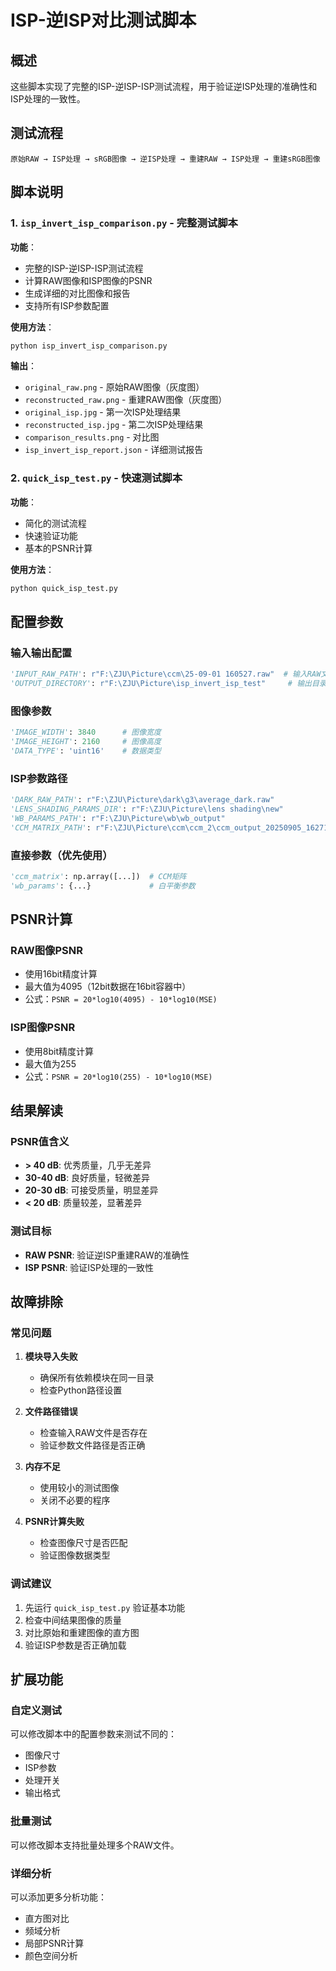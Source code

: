 # ISP-逆ISP对比测试脚本

## 概述

这些脚本实现了完整的ISP-逆ISP-ISP测试流程，用于验证逆ISP处理的准确性和ISP处理的一致性。

## 测试流程

```
原始RAW → ISP处理 → sRGB图像 → 逆ISP处理 → 重建RAW → ISP处理 → 重建sRGB图像
```

## 脚本说明

### 1. `isp_invert_isp_comparison.py` - 完整测试脚本

**功能**：
- 完整的ISP-逆ISP-ISP测试流程
- 计算RAW图像和ISP图像的PSNR
- 生成详细的对比图像和报告
- 支持所有ISP参数配置

**使用方法**：
```bash
python isp_invert_isp_comparison.py
```

**输出**：
- `original_raw.png` - 原始RAW图像（灰度图）
- `reconstructed_raw.png` - 重建RAW图像（灰度图）
- `original_isp.jpg` - 第一次ISP处理结果
- `reconstructed_isp.jpg` - 第二次ISP处理结果
- `comparison_results.png` - 对比图
- `isp_invert_isp_report.json` - 详细测试报告

### 2. `quick_isp_test.py` - 快速测试脚本

**功能**：
- 简化的测试流程
- 快速验证功能
- 基本的PSNR计算

**使用方法**：
```bash
python quick_isp_test.py
```

## 配置参数

### 输入输出配置
```python
'INPUT_RAW_PATH': r"F:\ZJU\Picture\ccm\25-09-01 160527.raw"  # 输入RAW文件
'OUTPUT_DIRECTORY': r"F:\ZJU\Picture\isp_invert_isp_test"     # 输出目录
```

### 图像参数
```python
'IMAGE_WIDTH': 3840      # 图像宽度
'IMAGE_HEIGHT': 2160     # 图像高度
'DATA_TYPE': 'uint16'    # 数据类型
```

### ISP参数路径
```python
'DARK_RAW_PATH': r"F:\ZJU\Picture\dark\g3\average_dark.raw"
'LENS_SHADING_PARAMS_DIR': r"F:\ZJU\Picture\lens shading\new"
'WB_PARAMS_PATH': r"F:\ZJU\Picture\wb\wb_output"
'CCM_MATRIX_PATH': r"F:\ZJU\Picture\ccm\ccm_2\ccm_output_20250905_162714"
```

### 直接参数（优先使用）
```python
'ccm_matrix': np.array([...])  # CCM矩阵
'wb_params': {...}             # 白平衡参数
```

## PSNR计算

### RAW图像PSNR
- 使用16bit精度计算
- 最大值为4095（12bit数据在16bit容器中）
- 公式：`PSNR = 20*log10(4095) - 10*log10(MSE)`

### ISP图像PSNR
- 使用8bit精度计算
- 最大值为255
- 公式：`PSNR = 20*log10(255) - 10*log10(MSE)`

## 结果解读

### PSNR值含义
- **> 40 dB**: 优秀质量，几乎无差异
- **30-40 dB**: 良好质量，轻微差异
- **20-30 dB**: 可接受质量，明显差异
- **< 20 dB**: 质量较差，显著差异

### 测试目标
- **RAW PSNR**: 验证逆ISP重建RAW的准确性
- **ISP PSNR**: 验证ISP处理的一致性

## 故障排除

### 常见问题

1. **模块导入失败**
   - 确保所有依赖模块在同一目录
   - 检查Python路径设置

2. **文件路径错误**
   - 检查输入RAW文件是否存在
   - 验证参数文件路径是否正确

3. **内存不足**
   - 使用较小的测试图像
   - 关闭不必要的程序

4. **PSNR计算失败**
   - 检查图像尺寸是否匹配
   - 验证图像数据类型

### 调试建议

1. 先运行 `quick_isp_test.py` 验证基本功能
2. 检查中间结果图像的质量
3. 对比原始和重建图像的直方图
4. 验证ISP参数是否正确加载

## 扩展功能

### 自定义测试
可以修改脚本中的配置参数来测试不同的：
- 图像尺寸
- ISP参数
- 处理开关
- 输出格式

### 批量测试
可以修改脚本支持批量处理多个RAW文件。

### 详细分析
可以添加更多分析功能：
- 直方图对比
- 频域分析
- 局部PSNR计算
- 颜色空间分析
